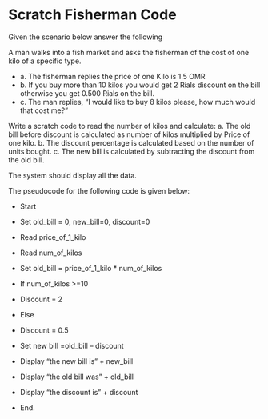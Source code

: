 # Scratch Fisherman Code
Given the scenario below answer the following

 A man walks  into a fish market and asks the fisherman of the cost of one kilo of a specific type.
- a.	The fisherman replies the price of one Kilo is 1.5 OMR 
- b.	 If you buy more than 10 kilos you would get 2 Rials discount on the bill otherwise you get 0.500 Rials on the bill.
- c.	The man replies, “I would like to buy 8 kilos please, how much would that cost me?”

 Write a scratch code to read the number of kilos and calculate:
a.	The old bill before discount is  calculated  as number of kilos multiplied by Price of one kilo.
b.	The discount percentage is calculated based on  the number of units bought.
c.	The new bill  is calculated by subtracting the discount from the old bill.

The system should display all the data.

The pseudocode for the following code is given below:

-	Start
-	Set old_bill = 0, new_bill=0, discount=0
-	Read price_of_1_kilo
-	Read num_of_kilos
-	Set old_bill = price_of_1_kilo * num_of_kilos
-	If num_of_kilos >=10
-	Discount = 2
-	Else
- Discount = 0.5

-	Set new bill =old_bill – discount
-	Display “the new bill is” + new_bill
-	Display “the old bill was” + old_bill
-	Display “the discount is” + discount
-	End.
